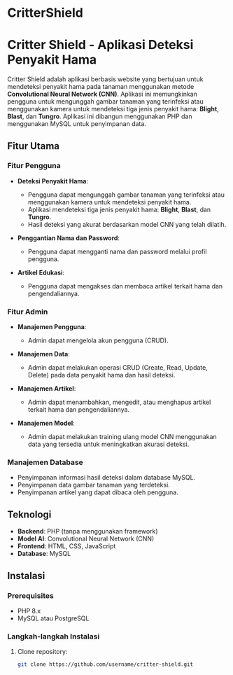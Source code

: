 # CritterShield

# Critter Shield - Aplikasi Deteksi Penyakit Hama

Critter Shield adalah aplikasi berbasis website yang bertujuan untuk mendeteksi penyakit hama pada tanaman menggunakan metode **Convolutional Neural Network (CNN)**. Aplikasi ini memungkinkan pengguna untuk mengunggah gambar tanaman yang terinfeksi atau menggunakan kamera untuk mendeteksi tiga jenis penyakit hama: **Blight**, **Blast**, dan **Tungro**. Aplikasi ini dibangun menggunakan PHP dan menggunakan MySQL untuk penyimpanan data.

## Fitur Utama

### Fitur Pengguna
- **Deteksi Penyakit Hama**: 
  - Pengguna dapat mengunggah gambar tanaman yang terinfeksi atau menggunakan kamera untuk mendeteksi penyakit hama.
  - Aplikasi mendeteksi tiga jenis penyakit hama: **Blight**, **Blast**, dan **Tungro**.
  - Hasil deteksi yang akurat berdasarkan model CNN yang telah dilatih.
  
- **Penggantian Nama dan Password**:
  - Pengguna dapat mengganti nama dan password melalui profil pengguna.

- **Artikel Edukasi**:
  - Pengguna dapat mengakses dan membaca artikel terkait hama dan pengendaliannya.

### Fitur Admin
- **Manajemen Pengguna**: 
  - Admin dapat mengelola akun pengguna (CRUD).
  
- **Manajemen Data**:
  - Admin dapat melakukan operasi CRUD (Create, Read, Update, Delete) pada data penyakit hama dan hasil deteksi.

- **Manajemen Artikel**:
  - Admin dapat menambahkan, mengedit, atau menghapus artikel terkait hama dan pengendaliannya.
  
- **Manajemen Model**:
  - Admin dapat melakukan training ulang model CNN menggunakan data yang tersedia untuk meningkatkan akurasi deteksi.

### Manajemen Database
- Penyimpanan informasi hasil deteksi dalam database MySQL.
- Penyimpanan data gambar tanaman yang terdeteksi.
- Penyimpanan artikel yang dapat dibaca oleh pengguna.

## Teknologi
- **Backend**: PHP (tanpa menggunakan framework)
- **Model AI**: Convolutional Neural Network (CNN)
- **Frontend**: HTML, CSS, JavaScript
- **Database**: MySQL

## Instalasi

### Prerequisites
- PHP 8.x
- MySQL atau PostgreSQL

### Langkah-langkah Instalasi
1. Clone repository:
   ```bash
   git clone https://github.com/username/critter-shield.git
